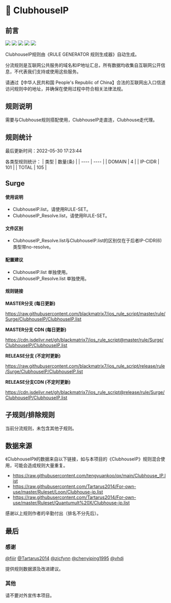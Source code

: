 # 🧸 ClubhouseIP

## 前言

![](https://shields.io/badge/-移除重复规则-ff69b4) ![](https://shields.io/badge/-DOMAIN与DOMAIN--SUFFIX合并-green) ![](https://shields.io/badge/-DOMAIN--SUFFIX间合并-critical) ![](https://shields.io/badge/-DOMAIN--SUFFIX与DOMAIN--KEYWORD合并-blue) ![](https://shields.io/badge/-IP--CIDR(6)合并-blueviolet) 

ClubhouseIP规则由《RULE GENERATOR 规则生成器》自动生成。

分流规则是互联网公共服务的域名和IP地址汇总，所有数据均收集自互联网公开信息，不代表我们支持或使用这些服务。

请通过【中华人民共和国 People's Republic of China】合法的互联网出入口信道访问规则中的地址，并确保在使用过程中符合相关法律法规。

## 规则说明
需要与Clubhouse规则搭配使用，ClubhouseIP走直连，Clubhouse走代理。

## 规则统计

最后更新时间：2022-05-30 17:23:44

各类型规则统计：
| 类型 | 数量(条)  | 
| ---- | ----  |
| DOMAIN | 4  | 
| IP-CIDR | 101  | 
| TOTAL | 105  | 


## Surge 

#### 使用说明
- ClubhouseIP.list，请使用RULE-SET。
- ClubhouseIP_Resolve.list，请使用RULE-SET。

#### 文件区别
- ClubhouseIP_Resolve.list与ClubhouseIP.list的区别仅在于后者IP-CIDR(6)类型带no-resolve。

#### 配置建议
- ClubhouseIP.list 单独使用。
- ClubhouseIP_Resolve.list 单独使用。

#### 规则链接
**MASTER分支 (每日更新)**

https://raw.githubusercontent.com/blackmatrix7/ios_rule_script/master/rule/Surge/ClubhouseIP/ClubhouseIP.list

**MASTER分支 CDN (每日更新)**

https://cdn.jsdelivr.net/gh/blackmatrix7/ios_rule_script@master/rule/Surge/ClubhouseIP/ClubhouseIP.list

**RELEASE分支 (不定时更新)**

https://raw.githubusercontent.com/blackmatrix7/ios_rule_script/release/rule/Surge/ClubhouseIP/ClubhouseIP.list

**RELEASE分支CDN (不定时更新)**

https://cdn.jsdelivr.net/gh/blackmatrix7/ios_rule_script@release/rule/Surge/ClubhouseIP/ClubhouseIP.list

## 子规则/排除规则


当前分流规则，未包含其他子规则。

## 数据来源

《ClubhouseIP》的数据来自以下链接，如与本项目的《ClubhouseIP》规则混合使用，可能会造成规则大量重复。

- https://raw.githubusercontent.com/tengyuankoo/qx/main/Clubhouse_IP.list
- https://raw.githubusercontent.com/Tartarus2014/For-own-use/master/Ruleset/Loon/Clubhouse-ip.list
- https://raw.githubusercontent.com/Tartarus2014/For-own-use/master/Ruleset/Quantumult%20X/Clubhouse-ip.list


感谢以上规则作者的辛勤付出（排名不分先后）。

## 最后

### 感谢

[@fiiir](https://github.com/fiiir) [@Tartarus2014](https://github.com/Tartarus2014) [@zjcfynn](https://github.com/zjcfynn) [@chenyiping1995](https://github.com/chenyiping1995) [@vhdj](https://github.com/vhdj)

提供规则数据源及改进建议。

### 其他

请不要对外宣传本项目。